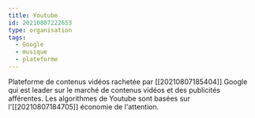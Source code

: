 ```yaml
---
title: Youtube
id: 20210807222653
type: organisation
tags:
  - Google
  - musique
  - plateforme
---
```


Plateforme de contenus vidéos rachetée par [[20210807185404]] Google qui est leader sur le marché de contenus vidéos et des publicités afférentes. Les algorithmes de Youtube sont basées sur l'[[20210807184705]] économie de l'attention.